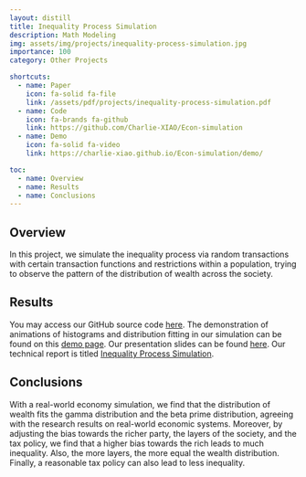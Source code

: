 ```yaml
---
layout: distill
title: Inequality Process Simulation
description: Math Modeling
img: assets/img/projects/inequality-process-simulation.jpg
importance: 100
category: Other Projects

shortcuts:
  - name: Paper
    icon: fa-solid fa-file
    link: /assets/pdf/projects/inequality-process-simulation.pdf
  - name: Code
    icon: fa-brands fa-github
    link: https://github.com/Charlie-XIAO/Econ-simulation
  - name: Demo
    icon: fa-solid fa-video
    link: https://charlie-xiao.github.io/Econ-simulation/demo/

toc:
  - name: Overview
  - name: Results
  - name: Conclusions
---
```


## Overview

In this project, we simulate the inequality process via random transactions with certain transaction functions and restrictions within a population, trying to observe the pattern of the distribution of wealth across the society.

## Results

You may access our GitHub source code [here](https://github.com/Charlie-XIAO/Econ-simulation). The demonstration of animations of histograms and distribution fitting in our simulation can be found on this [demo page](https://charlie-xiao.github.io/Econ-simulation/demo/). Our presentation slides can be found [here](https://github.com/Charlie-XIAO/Econ-simulation/blob/master/Paper/Inequality_Process_Simulation__Final_Presentation__Modeling_and_Simulation__Fall_2022_.pdf). Our technical report is titled [Inequality Process Simulation](https://charlie-xiao.github.io/assets/projects/inequality-process-simulation.pdf).

## Conclusions

With a real-world economy simulation, we find that the distribution of wealth fits the gamma distribution and the beta prime distribution, agreeing with the research results on real-world economic systems. Moreover, by adjusting the bias towards the richer party, the layers of the society, and the tax policy, we find that a higher bias towards the rich leads to much inequality. Also, the more layers, the more equal the wealth distribution. Finally, a reasonable tax policy can also lead to less inequality.
